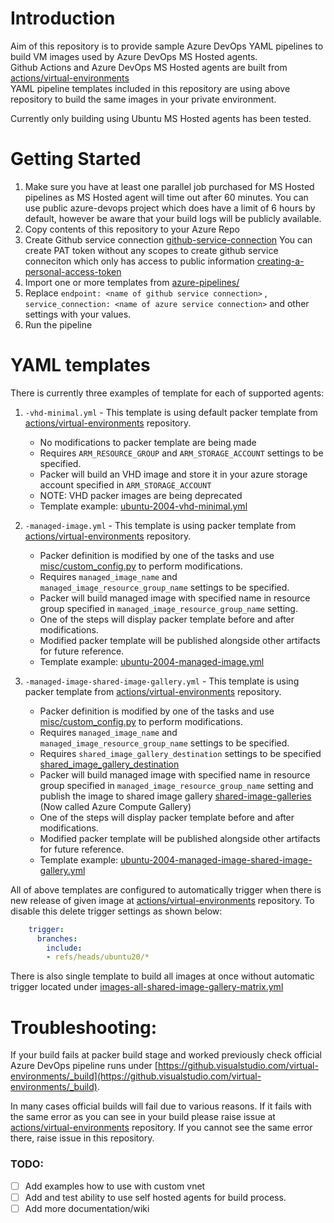 # Introduction
Aim of this repository is to provide sample Azure DevOps YAML pipelines to build VM images used by Azure DevOps MS Hosted agents.<br>
Github Actions and Azure DevOps MS Hosted agents are built from [actions/virtual-environments](https://github.com/actions/virtual-environments)<br>
YAML pipeline templates included in this repository are using above repository to build the same images in your private environment.<br>

Currently only building using Ubuntu MS Hosted agents has been tested.

# Getting Started
1.  Make sure you have at least one parallel job purchased for MS Hosted pipelines as MS Hosted agent will time out after 60 minutes.
    You can use public azure-devops project which does have a limit of 6 hours by default, however be aware that your build logs will be publicly available.
3.	Copy contents of this repository to your Azure Repo
4.	Create Github service connection [github-service-connection](https://docs.microsoft.com/en-us/azure/devops/pipelines/library/service-endpoints?view=azure-devops&tabs=yaml#github-service-connection)
    You can create PAT token without any scopes to create github service conneciton which only has access to public information [creating-a-personal-access-token](https://docs.github.com/en/authentication/keeping-your-account-and-data-secure/creating-a-personal-access-token)
5.	Import one or more templates from [azure-pipelines/](azure-pipelines/)
6.	Replace `endpoint: <name of github service connection>` , `service_connection: <name of azure service connection>` and other settings with your values.
7.	Run the pipeline

# YAML templates
There is currently three examples of template for each of supported agents:
1. `-vhd-minimal.yml` - This template is using default packer template from [actions/virtual-environments](https://github.com/actions/virtual-environments) repository.
    - No modifications to packer template are being made
    - Requires `ARM_RESOURCE_GROUP` and `ARM_STORAGE_ACCOUNT` settings to be specified.
    - Packer will build an VHD image and store it in your azure storage account specified in `ARM_STORAGE_ACCOUNT`
    - NOTE: VHD packer images are being deprecated
    - Template example: [ubuntu-2004-vhd-minimal.yml](azure-pipelines/ubuntu-2004-vhd-minimal.yml)

2. `-managed-image.yml` - This template is using packer template from [actions/virtual-environments](https://github.com/actions/virtual-environments) repository.
    - Packer definition is modified by one of the tasks and use [misc/custom_config.py](misc/custom_config.py) to perform modifications.
    - Requires `managed_image_name` and `managed_image_resource_group_name` settings to be specified.
    - Packer will build managed image with specified name in resource group specified in `managed_image_resource_group_name` setting.
    - One of the steps will display packer template before and after modifications.
    - Modified packer template will be published alongside other artifacts for future reference.
    - Template example: [ubuntu-2004-managed-image.yml](azure-pipelines/ubuntu-2004-managed-image.yml)

3. `-managed-image-shared-image-gallery.yml` - This template is using packer template from [actions/virtual-environments](https://github.com/actions/virtual-environments) repository.
    - Packer definition is modified by one of the tasks and use [misc/custom_config.py](misc/custom_config.py) to perform modifications.
    - Requires `managed_image_name` and `managed_image_resource_group_name` settings to be specified.
    - Requires `shared_image_gallery_destination` settings to be specified [shared_image_gallery_destination](https://www.packer.io/docs/builders/azure/arm#shared_image_gallery_destination)
    - Packer will build managed image with specified name in resource group specified in `managed_image_resource_group_name` setting and publish the image to shared image gallery [shared-image-galleries](https://docs.microsoft.com/en-us/azure/virtual-machines/shared-image-galleries) (Now called Azure Compute Gallery)
    - One of the steps will display packer template before and after modifications.
    - Modified packer template will be published alongside other artifacts for future reference.
    - Template example: [ubuntu-2004-managed-image-shared-image-gallery.yml](azure-pipelines/ubuntu-2004-managed-image-shared-image-gallery.yml)

All of above templates are configured to automatically trigger when there is new release of given image at [actions/virtual-environments](https://github.com/actions/virtual-environments) repository.
To disable this delete trigger settings as shown below:
```yaml
    trigger:
      branches:
        include:
        - refs/heads/ubuntu20/*
```

There is also single template to build all images at once without automatic trigger located under [images-all-shared-image-gallery-matrix.yml](azure-pipelines/images-all-shared-image-gallery-matrix.yml)

# Troubleshooting:

If your build fails at packer build stage and worked previously check official Azure DevOps pipeline runs under [https://github.visualstudio.com/virtual-environments/_build](https://github.visualstudio.com/virtual-environments/_build).

In many cases official builds will fail due to various reasons. If it fails with the same error as you can see in your build please raise issue at [actions/virtual-environments](https://github.com/actions/virtual-environments) repository.
If you cannot see the same error there, raise issue in this repository.




### TODO:
- [ ] Add examples how to use with custom vnet
- [ ] Add and test ability to use self hosted agents for build process.
- [ ] Add more documentation/wiki
